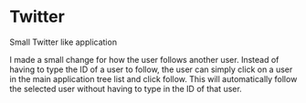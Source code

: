 # Twitter
Small Twitter like application

I made a small change for how the user follows another user. Instead of having to type the ID of a user to follow, the user can simply click on a user in the main application tree list and click follow. This will automatically follow the selected user without having to type in the ID of that user.
